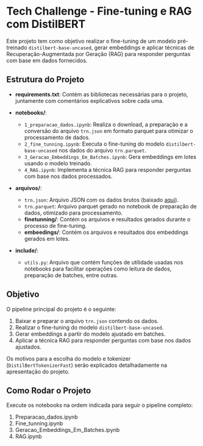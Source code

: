 # Tech Challenge - Fine-tuning e RAG com DistilBERT

Este projeto tem como objetivo realizar o fine-tuning de um modelo pré-treinado `distilbert-base-uncased`, gerar embeddings e aplicar técnicas de Recuperação-Augmentada por Geração (RAG) para responder perguntas com base em dados fornecidos.

## Estrutura do Projeto

- **requirements.txt**: Contém as bibliotecas necessárias para o projeto, juntamente com comentários explicativos sobre cada uma.
  
- **notebooks/**:
  - `1_preparacao_dados.ipynb`: Realiza o download, a preparação e a conversão do arquivo `trn.json` em formato parquet para otimizar o processamento de dados.
  - `2_fine_tunning.ipynb`: Executa o fine-tuning do modelo `distilbert-base-uncased` nos dados do arquivo `trn.parquet`.
  - `3_Geracao_Embeddings_Em_Batches.ipynb`: Gera embeddings em lotes usando o modelo treinado.
  - `4_RAG.ipynb`: Implementa a técnica RAG para responder perguntas com base nos dados processados.

- **arquivos/**:
  - `trn.json`: Arquivo JSON com os dados brutos (baixado [aqui](https://drive.google.com/uc?id=12zH4mL2RX8iSvH0VCNnd3QxO4DzuHWnK)).
  - `trn.parquet`: Arquivo parquet gerado no notebook de preparação de dados, otimizado para processamento.
  - **finetunning/**: Contém os arquivos e resultados gerados durante o processo de fine-tuning.
  - **embeedings/**: Contém os arquivos e resultados dos embeddings gerados em lotes.

- **include/**:
  - `utils.py`: Arquivo que contém funções de utilidade usadas nos notebooks para facilitar operações como leitura de dados, preparação de batches, entre outras.

## Objetivo

O pipeline principal do projeto é o seguinte:
1. Baixar e preparar o arquivo `trn.json` contendo os dados.
2. Realizar o fine-tuning do modelo `distilbert-base-uncased`.
3. Gerar embeddings a partir do modelo ajustado em batches.
4. Aplicar a técnica RAG para responder perguntas com base nos dados ajustados.

Os motivos para a escolha do modelo e tokenizer (`DistilBertTokenizerFast`) serão explicados detalhadamente na apresentação do projeto.

## Como Rodar o Projeto

Execute os notebooks na ordem indicada para seguir o pipeline completo:

  1. Preparacao_dados.ipynb
  2. Fine_tunning.ipynb
  3. Geracao_Embeddings_Em_Batches.ipynb
  4. RAG.ipynb
